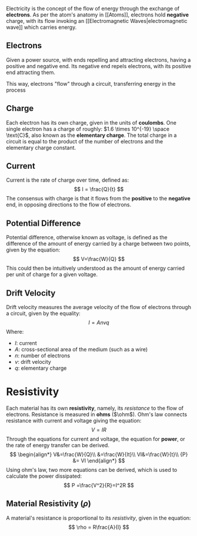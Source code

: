 Electricity is the concept of the flow of energy through the exchange of **electrons**. As per the atom's anatomy in [[Atoms]], electrons hold **negative** charge, with its flow invoking an [[Electromagnetic Waves|electromagnetic wave]] which carries energy.
## Electrons
Given a power source, with ends repelling and attracting electrons, having a positive and negative end. Its negative end repels electrons, with its positive end attracting them.

This way, electrons "flow" through a circuit, transferring energy in the process
## Charge
Each electron has its own charge, given in the units of **coulombs**. One single electron has a charge of roughly: $1.6 \times 10^{-19} \space \text{C}$, also known as the **elementary charge**. The total charge in a circuit is equal to the product of the number of electrons and the elementary charge constant.
## Current
Current is the rate of charge over time, defined as:
$$
I = \frac{Q}{t}
$$
The consensus with charge is that it flows from the **positive** to the **negative** end, in opposing directions to the flow of electrons.
## Potential Difference
Potential difference, otherwise known as voltage, is defined as the difference of the amount of energy carried by a charge between two points, given by the equation:
$$
V=\frac{W}{Q}
$$
This could then be intuitively understood as the amount of energy carried per unit of charge for a given voltage.
## Drift Velocity
Drift velocity measures the average velocity of the flow of electrons through a circuit, given by the equality:
$$
I = Anvq
$$
Where:
* $I$: current
* $A$: cross-sectional area of the medium (such as a wire)
* $n$: number of electrons
* $v$: drift velocity
* $q$: elementary charge

# Resistivity
Each material has its own **resistivity**, namely, its *resistance* to the flow of electrons. Resistance is measured in **ohms** ($\ohm$). Ohm's law connects resistance with current and voltage giving the equation:
$$
V = IR
$$
Through the equations for current and voltage, the equation for **power**, or the rate of energy transfer can be derived.
$$
\begin{align*}
V&=\frac{W}{Q}\\
&=\frac{W}{It}\\
VI&=\frac{W}{t}\\
{P} &= VI
\end{align*}
$$
Using ohm's law, two more equations can be derived, which is used to calculate the power dissipated:
$$
P =\frac{V^2}{R}=I^2R
$$
## Material Resistivity ($\rho$)
A material's resistance is proportional to its *resistivity*, given in the equation:
$$
\rho = R\frac{A}{l}
$$